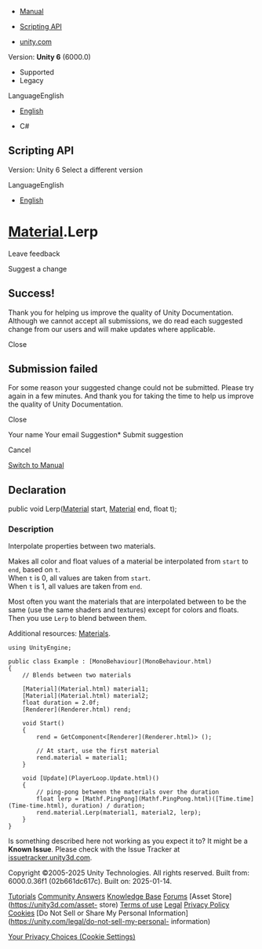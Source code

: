 [ ]()

  * [Manual](../Manual/index.html)
  * [Scripting API](../ScriptReference/index.html)

  * [unity.com](https://unity.com/)

Version: **Unity 6** (6000.0)

  * Supported
  * Legacy

LanguageEnglish

  * [English]()

  * C#

[ ](https://docs.unity3d.com)

## Scripting API

Version: Unity 6 Select a different version

LanguageEnglish

  * [English]()

#  [Material](Material.html).Lerp

Leave feedback

Suggest a change

## Success!

Thank you for helping us improve the quality of Unity Documentation. Although
we cannot accept all submissions, we do read each suggested change from our
users and will make updates where applicable.

Close

## Submission failed

For some reason your suggested change could not be submitted. Please <a>try
again</a> in a few minutes. And thank you for taking the time to help us
improve the quality of Unity Documentation.

Close

Your name Your email Suggestion* Submit suggestion

Cancel

[Switch to Manual](../Manual/class-Material.html "Go to Material Component in
the Manual")

## Declaration

public void Lerp([Material](Material.html) start, [Material](Material.html)
end, float t);

### Description

Interpolate properties between two materials.

Makes all color and float values of a material be interpolated from `start` to
`end`, based on `t`.  
When `t` is 0, all values are taken from `start`.  
When `t` is 1, all values are taken from `end`.  
  
Most often you want the materials that are interpolated between to be the same
(use the same shaders and textures) except for colors and floats. Then you use
`Lerp` to blend between them.  
  
Additional resources: [Materials](../Manual/Materials.html).

    
    
    using UnityEngine;  
      
    public class Example : [MonoBehaviour](MonoBehaviour.html)
    {
        // Blends between two materials  
      
        [Material](Material.html) material1;
        [Material](Material.html) material2;
        float duration = 2.0f;
        [Renderer](Renderer.html) rend;  
      
        void Start()
        {
            rend = GetComponent<[Renderer](Renderer.html)> ();  
      
            // At start, use the first material
            rend.material = material1;
        }  
      
        void [Update](PlayerLoop.Update.html)()
        {
            // ping-pong between the materials over the duration
            float lerp = [Mathf.PingPong](Mathf.PingPong.html)([Time.time](Time-time.html), duration) / duration;
            rend.material.Lerp(material1, material2, lerp);
        }
    }

Is something described here not working as you expect it to? It might be a
**Known Issue**. Please check with the Issue Tracker at
[issuetracker.unity3d.com](https://issuetracker.unity3d.com).

Copyright ©2005-2025 Unity Technologies. All rights reserved. Built from:
6000.0.36f1 (02b661dc617c). Built on: 2025-01-14.

[Tutorials](https://unity3d.com/learn) [Community
Answers](https://answers.unity3d.com) [Knowledge
Base](https://support.unity3d.com/hc/en-us)
[Forums](https://forum.unity3d.com) [Asset Store](https://unity3d.com/asset-
store) [Terms of use](https://docs.unity3d.com/Manual/TermsOfUse.html)
[Legal](https://unity.com/legal) [Privacy
Policy](https://unity.com/legal/privacy-policy)
[Cookies](https://unity.com/legal/cookie-policy) [Do Not Sell or Share My
Personal Information](https://unity.com/legal/do-not-sell-my-personal-
information)

[Your Privacy Choices (Cookie Settings)](javascript:void\(0\);)

